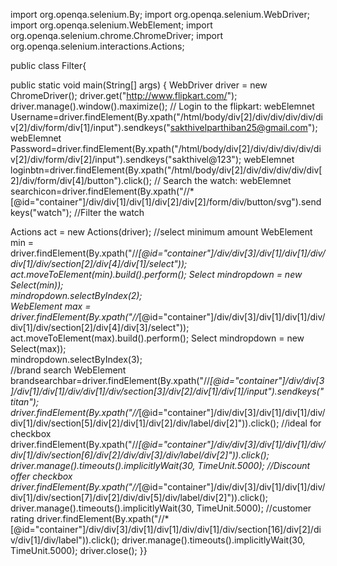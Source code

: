 import org.openqa.selenium.By;
import org.openqa.selenium.WebDriver;
import org.openqa.selenium.WebElement;
import org.openqa.selenium.chrome.ChromeDriver;
import org.openqa.selenium.interactions.Actions;


public class Filter{

public static void main(String[] args) {
  WebDriver driver = new ChromeDriver();
  driver.get("http://www.flipkart.com/");
  driver.manage().window().maximize();
  // Login to the flipkart:
  webElemnet Username=driver.findElement(By.xpath("/html/body/div[2]/div/div/div/div/div[2]/div/form/div[1]/input").sendkeys("sakthivelparthiban25@gmail.com");
  webElemnet Password=driver.findElement(By.xpath("/html/body/div[2]/div/div/div/div/div[2]/div/form/div[2]/input").sendkeys("sakthivel@123");
  webElemnet loginbtn=driver.findElement(By.xpath("/html/body/div[2]/div/div/div/div/div[2]/div/form/div[4]/button").click();
  // Search the watch:
  webElemnet searchicon=driver.findElement(By.xpath("//*[@id="container"]/div/div[1]/div[1]/div[2]/div[2]/form/div/button/svg").sendkeys("watch");
  //Filter the watch
   
  Actions act = new Actions(driver);
  //select minimum amount
  WebElement min = driver.findElement(By.xpath("//*[@id="container"]/div/div[3]/div[1]/div[1]/div/div[1]/div/section[2]/div[4]/div[1]/select"));
  act.moveToElement(min).build().perform();
  Select mindropdown = new Select(min));  
  mindropdown.selectByIndex(2);  
  WebElement max = driver.findElement(By.xpath("//*[@id="container"]/div/div[3]/div[1]/div[1]/div/div[1]/div/section[2]/div[4]/div[3]/select"));
  act.moveToElement(max).build().perform();
  Select mindropdown = new Select(max));  
  mindropdown.selectByIndex(3);  
  //brand search 
  WebElement brandsearchbar=driver.findElement(By.xpath("//*[@id="container"]/div/div[3]/div[1]/div[1]/div/div[1]/div/section[3]/div[2]/div[1]/div[1]/input").sendkeys("titan");
  driver.findElement(By.xpath("//*[@id="container"]/div/div[3]/div[1]/div[1]/div/div[1]/div/section[5]/div[2]/div[1]/div[2]/div/label/div[2]")).click();
  //ideal for checkbox
  driver.findElement(By.xpath("//*[@id="container"]/div/div[3]/div[1]/div[1]/div/div[1]/div/section[6]/div[2]/div/div[3]/div/label/div[2]")).click();
  driver.manage().timeouts().implicitlyWait(30, TimeUnit.5000); 
  //Discount offer checkbox
 driver.findElement(By.xpath("//*[@id="container"]/div/div[3]/div[1]/div[1]/div/div[1]/div/section[7]/div[2]/div/div[5]/div/label/div[2]")).click();
 driver.manage().timeouts().implicitlyWait(30, TimeUnit.5000); 
 //customer rating
 driver.findElement(By.xpath("//*[@id="container"]/div/div[3]/div[1]/div[1]/div/div[1]/div/section[16]/div[2]/div/div[1]/div/label")).click();
  driver.manage().timeouts().implicitlyWait(30, TimeUnit.5000); 
  driver.close();
}}
